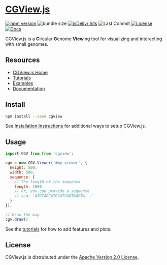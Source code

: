 # [CGView.js](http://js.cgview.ca)

[![npm version](https://img.shields.io/npm/v/cgview)](https://www.npmjs.com/package/cgview)
![bundle size](https://img.shields.io/bundlephobia/min/cgview)
[![jsDelivr hits](https://data.jsdelivr.com/v1/package/npm/cgview/badge)](https://www.jsdelivr.com/package/npm/cgview)
![Last Commit](https://img.shields.io/github/last-commit/stothard-group/CGView-js.svg)
[![License](https://img.shields.io/badge/License-Apache%202.0-blue.svg)](https://www.apache.org/licenses/LICENSE-2.0)
[![Docs](https://img.shields.io/badge/docs-available-blue)](https://js.cgview.ca)

CGView.js is a <strong>C</strong>ircular <strong>G</strong>enome <strong>View</strong>ing
tool for visualizing and interacting with small genomes. 

## Resources

- [CGView.js Home](http://js.cgview.ca)
- [Tutorials](http://js.cgview.ca/tutorials)
- [Examples](http://js.cgview.ca/examples)
- [Documentation](http://js.cgview.ca/docs.html)

## Install

```bash
npm install --save cgview
```
See [Installation Instructions](http://js.cgview.ca/docs.html#section-setup)
for additional ways to setup CGView.js.

## Usage

```js
import CGV from from 'cgview';

cgv = new CGV.Viewer('#my-viewer', {
  height: 500,
  width: 500,
  sequence: {
    // The length of the sequence
    length: 1000
    // Or, you can provide a sequence
    // seq: 'ATGTAGCATGCATCAGTAGCTA...'
  }
});

// Draw the map
cgv.draw()
```

See the [tutorials](http://js.cgview.ca/tutorials/index.html) for how to add features and plots.

## License

CGView.js is distrubuted under the [Apache Version 2.0 License](https://github.com/stothard-group/cgview-js/blob/main/LICENSE).




